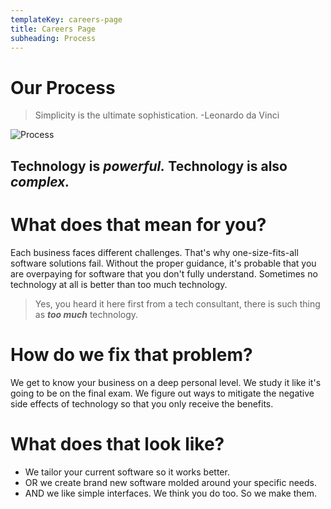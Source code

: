 ```yaml
---
templateKey: careers-page
title: Careers Page
subheading: Process
---
```

# Our Process

> Simplicity is the ultimate sophistication. -Leonardo da Vinci

![Process](/img/alvaro-reyes-qwwphwip31m-unsplash.jpg "Process")

## Technology is ***powerful.*** Technology is also ***complex.***

# What does that mean for you?

Each business faces different challenges. That's why one-size-fits-all software solutions fail. Without the proper guidance, it's probable that you are overpaying for software that you don't fully understand. Sometimes no technology at all is better than too much technology. 

> Yes, you heard it here first from a tech consultant, there is such thing as ***too much*** technology.

# How do we fix that problem?

We get to know your business on a deep personal level. We study it like it's going to be on the final exam. We figure out ways to mitigate the negative side effects of technology so that you only receive the benefits. 

# What does that look like?

- We tailor your current software so it works better.
- OR we create brand new software molded around your specific needs.
- AND we like simple interfaces. We think you do too. So we make them.
